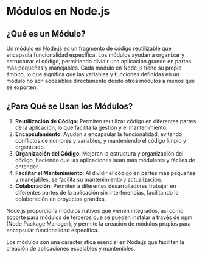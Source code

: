 # Módulos en Node.js

## ¿Qué es un Módulo?

Un módulo en Node.js es un fragmento de código reutilizable que encapsula funcionalidad específica. Los módulos ayudan a organizar y estructurar el código, permitiendo dividir una aplicación grande en partes más pequeñas y manejables. Cada módulo en Node.js tiene su propio ámbito, lo que significa que las variables y funciones definidas en un módulo no son accesibles directamente desde otros módulos a menos que se exporten.

## ¿Para Qué se Usan los Módulos?

1. **Reutilización de Código**: Permiten reutilizar código en diferentes partes de la aplicación, lo que facilita la gestión y el mantenimiento.
2. **Encapsulamiento**: Ayudan a encapsular la funcionalidad, evitando conflictos de nombres y variables, y manteniendo el código limpio y organizado.
3. **Organización del Código**: Mejoran la estructura y organización del código, haciendo que las aplicaciones sean más modulares y fáciles de entender.
4. **Facilitar el Mantenimiento**: Al dividir el código en partes más pequeñas y manejables, se facilita su mantenimiento y actualización.
5. **Colaboración**: Permiten a diferentes desarrolladores trabajar en diferentes partes de la aplicación sin interferencias, facilitando la colaboración en proyectos grandes.

Node.js proporciona módulos nativos que vienen integrados, así como soporte para módulos de terceros que se pueden instalar a través de npm (Node Package Manager), y permite la creación de módulos propios para encapsular funcionalidad específica.

Los módulos son una característica esencial en Node.js que facilitan la creación de aplicaciones escalables y mantenibles.
